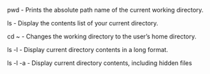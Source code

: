 pwd - Prints the absolute path name of the current working directory.

ls - Display the contents list of your current directory.

cd ~ - Changes the working directory to the user’s home directory.

ls -l - Display current directory contents in a long format.

ls -l -a - Display current directory contents, including hidden files 
